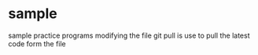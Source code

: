 # sample
sample practice programs modifying the file
git pull is use to pull the latest code form the file
